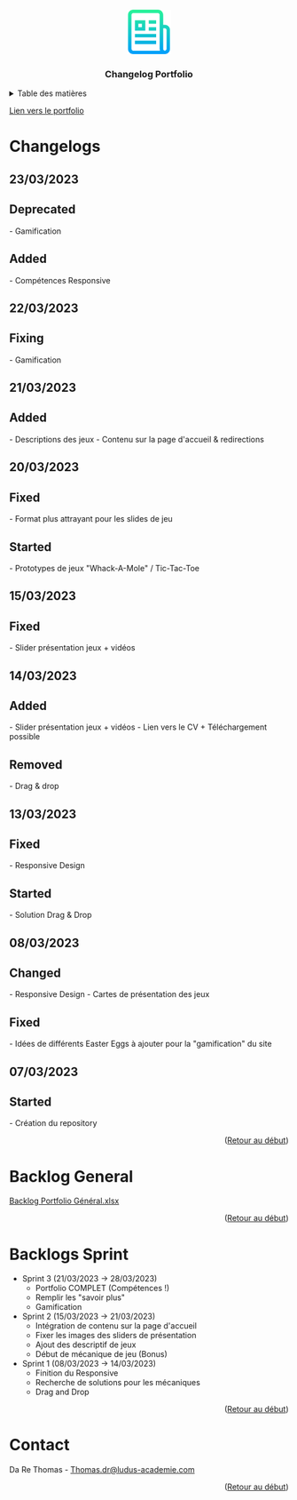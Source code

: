 <br />
<div align="center">
  <img id="top" src="images/logo.png" alt="Logo" width="80" height="80">

  <h3 align="center">Changelog Portfolio</h3>
</div>

<!-- TABLE DES MATIERES -->
<details>
  <summary>Table des matières</summary>
  <ol>
    <li><a href="#changelogs">Changelogs</a></li>
    <li><a href="#backlog-general">Backlog Général</a></li>
    <li><a href="#backlogs-sprint">Backlogs Sprint</a></li>
    <li><a href="#contact">Contact</a></li>
  </ol>
</details>

<a href="https://dare-thomas-portfolio.netlify.app/">Lien vers le portfolio</a>

<!-- CHANGELOGS -->
# Changelogs

## 23/03/2023
<h2>Deprecated</h2>
- Gamification

<h2>Added</h2>
- Compétences Responsive

## 22/03/2023
<h2>Fixing</h2>
- Gamification

## 21/03/2023
<h2>Added</h2>
- Descriptions des jeux
- Contenu sur la page d'accueil & redirections

## 20/03/2023
<h2>Fixed</h2>
- Format plus attrayant pour les slides de jeu

<h2>Started</h2>
- Prototypes de jeux "Whack-A-Mole" / Tic-Tac-Toe

## 15/03/2023
<h2>Fixed</h2>
- Slider présentation jeux + vidéos

## 14/03/2023
<h2>Added</h2>
- Slider présentation jeux + vidéos
- Lien vers le CV + Téléchargement possible

<h2>Removed</h2>
- Drag & drop

## 13/03/2023
<h2>Fixed</h2>
- Responsive Design

<h2>Started</h2>
- Solution Drag & Drop

## 08/03/2023
<h2>Changed</h2>
- Responsive Design
- Cartes de présentation des jeux

<h2>Fixed</h2>
- Idées de différents Easter Eggs à ajouter pour la "gamification" du site

## 07/03/2023
<h2>Started</h2>
- Création du repository

<p align="right">(<a href="#top">Retour au début</a>)</p>

<!-- BACKLOGS -->
# Backlog General

[Backlog Portfolio Général.xlsx](https://github.com/dardar59164/Portfolio-Gamifi-/files/10911589/Backlog.Portfolio.General.xlsx)

<p align="right">(<a href="#top">Retour au début</a>)</p>

# Backlogs Sprint

<ul>
  <li>Sprint 3 (21/03/2023 → 28/03/2023)
    <ul>
      <li>Portfolio COMPLET (Compétences !)</li>
      <li>Remplir les "savoir plus"</li>
      <li>Gamification</li>
    </ul>
  </li>
  
  <li>Sprint 2 (15/03/2023 → 21/03/2023)
    <ul>
      <li>Intégration de contenu sur la page d'accueil</li>
      <li>Fixer les images des sliders de présentation</li>
      <li>Ajout des descriptif de jeux</li>
      <li>Début de mécanique de jeu (Bonus)</li>
    </ul>
  </li>
  <li>Sprint 1 (08/03/2023 → 14/03/2023)
    <ul>
      <li>Finition du Responsive</li>
      <li>Recherche de solutions pour les mécaniques</li>
      <li>Drag and Drop </li>
    </ul>
  </li>
</ul>

<p align="right">(<a href="#top">Retour au début</a>)</p>

<!-- CONTACT -->
# Contact

Da Re Thomas - Thomas.dr@ludus-academie.com

<p align="right">(<a href="#top">Retour au début</a>)</p>
